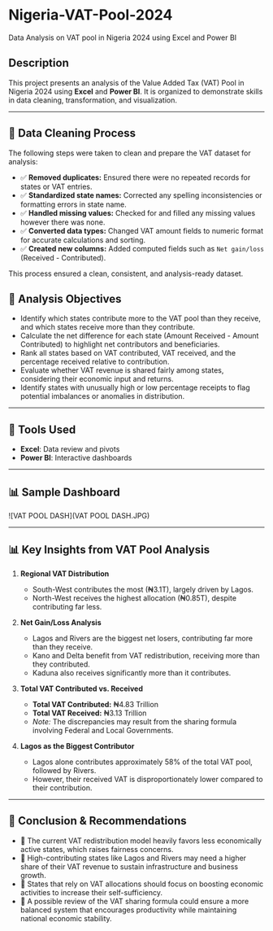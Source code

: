 # Nigeria-VAT-Pool-2024
Data Analysis on VAT pool in Nigeria 2024 using Excel and Power BI

## Description

This project presents an analysis of the Value Added Tax (VAT) Pool in Nigeria 2024 using  **Excel** and **Power BI**. It is organized to demonstrate skills in data cleaning, transformation, and visualization.

---


## 🧹 Data Cleaning Process

The following steps were taken to clean and prepare the VAT dataset for analysis:

- ✅ **Removed duplicates:** Ensured there were no repeated records for states or VAT entries.
- ✅ **Standardized state names:** Corrected any spelling inconsistencies or formatting errors in state name.
- ✅ **Handled missing values:** Checked for and filled any missing values however there was none.
- ✅ **Converted data types:** Changed VAT amount fields to numeric format for accurate calculations and sorting.
- ✅ **Created new columns:** Added computed fields such as `Net gain/loss` (Received - Contributed).

This process ensured a clean, consistent, and analysis-ready dataset.


## 🎯 Analysis Objectives


- Identify which states contribute more to the VAT pool than they receive, and which states receive more than they contribute.
- Calculate the net difference for each state (Amount Received - Amount Contributed) to highlight net contributors and beneficiaries.
- Rank all states based on VAT contributed, VAT received, and the percentage received relative to contribution.
- Evaluate whether VAT revenue is shared fairly among states, considering their economic input and returns.
- Identify states with unusually high or low percentage receipts to flag potential imbalances or anomalies in distribution.


---

## 🧪 Tools Used

- **Excel**: Data review and pivots
- **Power BI**: Interactive dashboards


---

## 📊 Sample Dashboard

![VAT POOL DASH](VAT POOL DASH.JPG)

---


## 📊 Key Insights from VAT Pool Analysis

1. **Regional VAT Distribution**  
   - South-West contributes the most (₦3.1T), largely driven by Lagos.  
   - North-West receives the highest allocation (₦0.85T), despite contributing far less.

2. **Net Gain/Loss Analysis**  
   - Lagos and Rivers are the biggest net losers, contributing far more than they receive.  
   - Kano and Delta benefit from VAT redistribution, receiving more than they contributed.  
   - Kaduna also receives significantly more than it contributes.

3. **Total VAT Contributed vs. Received** 

   - **Total VAT Contributed:** ₦4.83 Trillion  
   - **Total VAT Received:** ₦3.13 Trillion  
   - *Note:* The discrepancies may result from the sharing formula involving Federal and Local Governments.

4. **Lagos as the Biggest Contributor**  
   - Lagos alone contributes approximately 58% of the total VAT pool, followed by Rivers.  
   - However, their received VAT is disproportionately lower compared to their contribution.

---

## 📢 Conclusion & Recommendations

- 🔹 The current VAT redistribution model heavily favors less economically active states, which raises fairness concerns.  
- 🔹 High-contributing states like Lagos and Rivers may need a higher share of their VAT revenue to sustain infrastructure and business growth.  
- 🔹 States that rely on VAT allocations should focus on boosting economic activities to increase their self-sufficiency.  
- 🔹 A possible review of the VAT sharing formula could ensure a more balanced system that encourages productivity while maintaining national economic stability.


